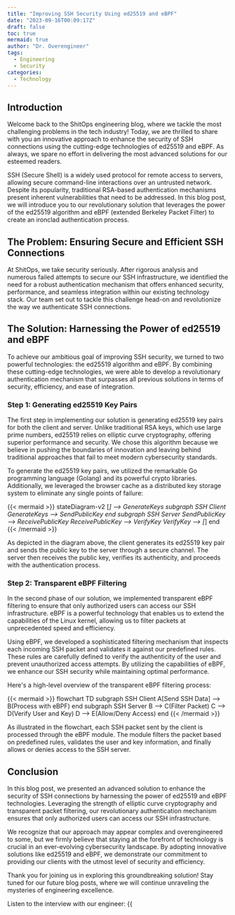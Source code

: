 ```yaml
---
title: "Improving SSH Security Using ed25519 and eBPF"
date: "2023-09-16T00:09:17Z"
draft: false
toc: true
mermaid: true
author: "Dr. Overengineer"
tags:
  - Engineering
  - Security
categories:
  - Technology
---
```


## Introduction

Welcome back to the ShitOps engineering blog, where we tackle the most challenging problems in the tech industry! Today, we are thrilled to share with you an innovative approach to enhance the security of SSH connections using the cutting-edge technologies of ed25519 and eBPF. As always, we spare no effort in delivering the most advanced solutions for our esteemed readers.

SSH (Secure Shell) is a widely used protocol for remote access to servers, allowing secure command-line interactions over an untrusted network. Despite its popularity, traditional RSA-based authentication mechanisms present inherent vulnerabilities that need to be addressed. In this blog post, we will introduce you to our revolutionary solution that leverages the power of the ed25519 algorithm and eBPF (extended Berkeley Packet Filter) to create an ironclad authentication process.

## The Problem: Ensuring Secure and Efficient SSH Connections

At ShitOps, we take security seriously. After rigorous analysis and numerous failed attempts to secure our SSH infrastructure, we identified the need for a robust authentication mechanism that offers enhanced security, performance, and seamless integration within our existing technology stack. Our team set out to tackle this challenge head-on and revolutionize the way we authenticate SSH connections.

## The Solution: Harnessing the Power of ed25519 and eBPF
 
To achieve our ambitious goal of improving SSH security, we turned to two powerful technologies: the ed25519 algorithm and eBPF. By combining these cutting-edge technologies, we were able to develop a revolutionary authentication mechanism that surpasses all previous solutions in terms of security, efficiency, and ease of integration.

### Step 1: Generating ed25519 Key Pairs

The first step in implementing our solution is generating ed25519 key pairs for both the client and server. Unlike traditional RSA keys, which use large prime numbers, ed25519 relies on elliptic curve cryptography, offering superior performance and security. We chose this algorithm because we believe in pushing the boundaries of innovation and leaving behind traditional approaches that fail to meet modern cybersecurity standards.

To generate the ed25519 key pairs, we utilized the remarkable Go programming language (Golang) and its powerful crypto libraries. Additionally, we leveraged the browser cache as a distributed key storage system to eliminate any single points of failure:

{{< mermaid >}}
stateDiagram-v2
    [*] --> GenerateKeys
    subgraph SSH Client
        GenerateKeys --> SendPublicKey
    end
    subgraph SSH Server
        SendPublicKey --> ReceivePublicKey
        ReceivePublicKey --> VerifyKey
        VerifyKey --> [*]
    end
{{< /mermaid >}}

As depicted in the diagram above, the client generates its ed25519 key pair and sends the public key to the server through a secure channel. The server then receives the public key, verifies its authenticity, and proceeds with the authentication process.

### Step 2: Transparent eBPF Filtering

In the second phase of our solution, we implemented transparent eBPF filtering to ensure that only authorized users can access our SSH infrastructure. eBPF is a powerful technology that enables us to extend the capabilities of the Linux kernel, allowing us to filter packets at unprecedented speed and efficiency.

Using eBPF, we developed a sophisticated filtering mechanism that inspects each incoming SSH packet and validates it against our predefined rules. These rules are carefully defined to verify the authenticity of the user and prevent unauthorized access attempts. By utilizing the capabilities of eBPF, we enhance our SSH security while maintaining optimal performance.

Here's a high-level overview of the transparent eBPF filtering process:

{{< mermaid >}}
flowchart TD
    subgraph SSH Client
        A[Send SSH Data] --> B(Process with eBPF)
    end
    subgraph SSH Server
        B --> C(Filter Packet)
        C --> D(Verify User and Key)
        D --> E(Allow/Deny Access)
    end
{{< /mermaid >}}

As illustrated in the flowchart, each SSH packet sent by the client is processed through the eBPF module. The module filters the packet based on predefined rules, validates the user and key information, and finally allows or denies access to the SSH server.

## Conclusion

In this blog post, we presented an advanced solution to enhance the security of SSH connections by harnessing the power of ed25519 and eBPF technologies. Leveraging the strength of elliptic curve cryptography and transparent packet filtering, our revolutionary authentication mechanism ensures that only authorized users can access our SSH infrastructure.

We recognize that our approach may appear complex and overengineered to some, but we firmly believe that staying at the forefront of technology is crucial in an ever-evolving cybersecurity landscape. By adopting innovative solutions like ed25519 and eBPF, we demonstrate our commitment to providing our clients with the utmost level of security and efficiency.

Thank you for joining us in exploring this groundbreaking solution! Stay tuned for our future blog posts, where we will continue unraveling the mysteries of engineering excellence.

Listen to the interview with our engineer: {{<audio src="https://s3.chaops.de/shitops/podcasts/improving-ssh-security-using-ed25519-and-ebpf.mp3" class="audio">}}
